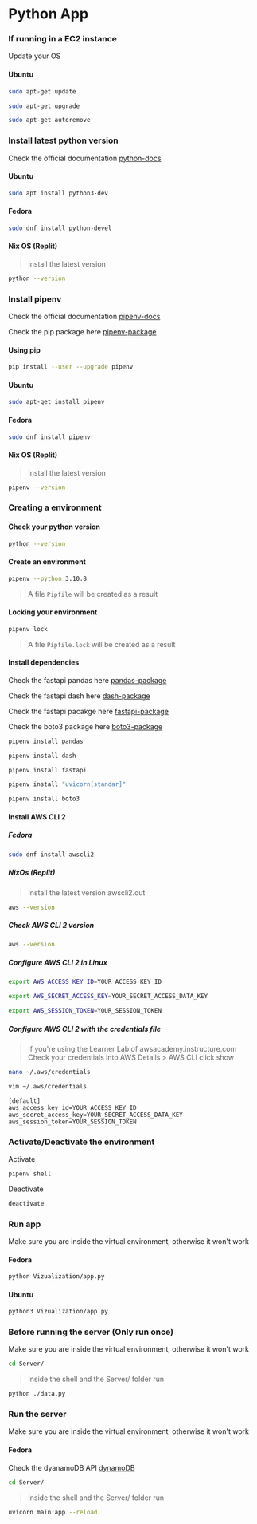 # Python App

### If running in a EC2 instance

Update your OS

#### Ubuntu

```bash
sudo apt-get update
```

```bash
sudo apt-get upgrade
```

```bash
sudo apt-get autoremove
```

### Install latest python version

Check the official documentation [python-docs](https://www.python.org/downloads/)

#### Ubuntu

```bash
sudo apt install python3-dev
```

#### Fedora

```bash
sudo dnf install python-devel
```

#### Nix OS (Replit)

> Install the latest version
```bash
python --version
```

### Install pipenv

Check the official documentation [pipenv-docs](https://pipenv.pypa.io/en/latest/)

Check the pip package here [pipenv-package](https://pypi.org/project/pipenv/)

#### Using pip

```bash
pip install --user --upgrade pipenv
```
#### Ubuntu

```bash
sudo apt-get install pipenv
```

#### Fedora

```bash
sudo dnf install pipenv
```

#### Nix OS (Replit)

> Install the latest version
```bash
pipenv --version
```

### Creating a environment

#### Check your python version

```bash
python --version
```

#### Create an environment

```bash
pipenv --python 3.10.8
```

> A file `Pipfile` will be created as a result

#### Locking your environment

```bash
pipenv lock
```

> A file `Pipfile.lock` will be created as a result

#### Install dependencies

Check the fastapi pandas here [pandas-package](https://pandas.pydata.org/docs/getting_started/index.html#getting-started)

Check the fastapi dash here [dash-package](https://dash.plotly.com/)

Check the fastapi pacakge here [fastapi-package](https://fastapi.tiangolo.com/tutorial/)

Check the boto3 package here [boto3-package](https://boto3.amazonaws.com/v1/documentation/api/latest/guide/quickstart.html)

```bash
pipenv install pandas
```

```bash
pipenv install dash
```

```bash
pipenv install fastapi
```

```bash
pipenv install "uvicorn[standar]"
```

```bash
pipenv install boto3
```

#### Install AWS CLI 2

##### Fedora
```bash
sudo dnf install awscli2
```

##### NixOs (Replit)
> Install the latest version awscli2.out
```bash
aws --version
```

##### Check AWS CLI 2 version

```bash
aws --version
```

##### Configure AWS CLI 2 in Linux

```bash
export AWS_ACCESS_KEY_ID=YOUR_ACCESS_KEY_ID
```

```bash
export AWS_SECRET_ACCESS_KEY=YOUR_SECRET_ACCESS_DATA_KEY
```

```bash
export AWS_SESSION_TOKEN=YOUR_SESSION_TOKEN
```

##### Configure AWS CLI 2 with the credentials file

> If you're using the Learner Lab of awsacademy.instructure.com
    Check your credentials into AWS Details > AWS CLI click show

```bash
nano ~/.aws/credentials
```
```bash
vim ~/.aws/credentials
```

```vim
[default]
aws_access_key_id=YOUR_ACCESS_KEY_ID
aws_secret_access_key=YOUR_SECRET_ACCESS_DATA_KEY
aws_session_token=YOUR_SESSION_TOKEN
```

### Activate/Deactivate the environment

Activate

```bash
pipenv shell
```

Deactivate

```bash
deactivate
```

### Run app

Make sure you are inside the virtual environment, otherwise it won't work

#### Fedora

```bash
python Vizualization/app.py
```

#### Ubuntu

```bash
python3 Vizualization/app.py
```
### Before running the server (Only run once)

Make sure you are inside the virtual environment, otherwise it won't work

```bash
cd Server/
```

> Inside the shell and the Server/ folder run
```bash
python ./data.py
```

### Run the server

Make sure you are inside the virtual environment, otherwise it won't work

#### Fedora

Check the dyanamoDB API [dynamoDB](https://boto3.amazonaws.com/v1/documentation/api/latest/reference/services/dynamodb.html#dynamodb)

```bash
cd Server/
```

> Inside the shell and the Server/ folder run

```bash
uvicorn main:app --reload
```

